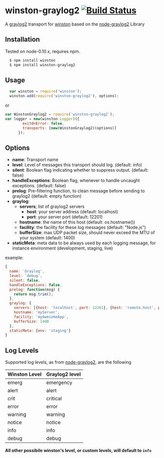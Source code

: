 # winston-graylog2 [![Build Status](https://secure.travis-ci.org/flite/winston-graylog2.png)](http://travis-ci.org/flite/winston-graylog2)

A [graylog2][0] transport for [winston][1] based on the [node-graylog2][2] Library

## Installation

Tested on node-0.10.x, requires npm.

``` sh
  $ npm install winston
  $ npm install winston-graylog2
```

## Usage
```javascript
  var winston = require('winston');
  winston.add(require('winston-graylog2'), options);

```

or

```javascript
var WinstonGraylog2 = require('winston-graylog2');
var logger = new(winston.Logger)({
        exitOnError: false,
        transports: [new(WinstonGraylog2)(options)]
      });
```

## Options

* __name__:  Transport name
* __level__: Level of messages this transport should log. (default: info)
* __silent__: Boolean flag indicating whether to suppress output. (default: false)
* __handleExceptions__: Boolean flag, whenever to handle uncaught exceptions. (default: false)
* __prelog__: Pre-filtering function, to clean message before sending to graylog2 (default: empty function)
* __graylog__:
  - __servers__; list of graylog2 servers
    * __host__: your server address (default: localhost)
    * __port__: your server port (default: 12201)
  - __hostname__: the name of this host (default: os.hostname())
  - __facility__: the facility for these log messages (default: "Node.js")
  - __bufferSize__: max UDP packet size, should never exceed the MTU of your system (default: 1400)
* __staticMeta__: meta data to be always used by each logging message, for instance environment (development, staging, live)


example:

```javascript
{
  name: 'Graylog',
  level: 'debug',
  silent: false,
  handleExceptions: false,
  prelog: function(msg) {
    return msg.trim();
  },
  graylog: {
    servers: [{host: 'localhost', port: 12201}, {host: 'remote.host', port: 12201}],
    hostname: 'myServer',
    facility: 'myAwesomeApp',
    bufferSize: 1400
  },
  staticMeta: {env: 'staging'}
}
```

## Log Levels
Supported log levels, as from [node-graylog2][2], are the following

Winston Level | Graylog2 level
---------------|---------------
emerg          | emergency
alert          | alert
crit           | critical
error          | error
warning        | warning
notice         | notice
info           | info
debug          | debug

**All other possibile winston's level, or custom levels, will default to `info`**

[0]: http://www.graylog2.org
[1]: https://github.com/flatiron/winston
[2]: https://github.com/Wizcorp/node-graylog2
